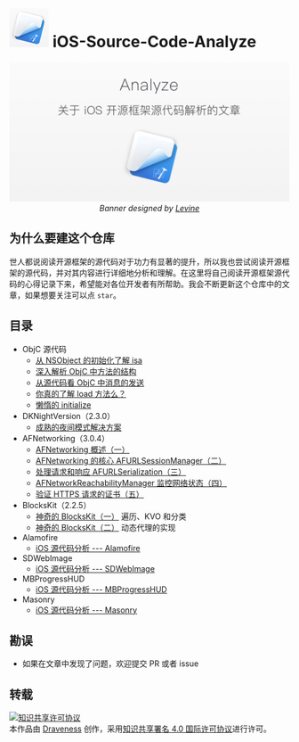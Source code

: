 # ![](images/logo.png) iOS-Source-Code-Analyze

<p align='center'>
  <img src='images/banner.png'>
  <em>Banner designed by <a href="https://dribbble.com/levine" alt="iOS Source code analyze">Levine</a></em>
</p>



## 为什么要建这个仓库

世人都说阅读开源框架的源代码对于功力有显著的提升，所以我也尝试阅读开源框架的源代码，并对其内容进行详细地分析和理解。在这里将自己阅读开源框架源代码的心得记录下来，希望能对各位开发者有所帮助。我会不断更新这个仓库中的文章，如果想要关注可以点 `star`。

## 目录

+ ObjC 源代码
    + [从 NSObject 的初始化了解 isa](https://github.com/Draveness/iOS-Source-Code-Analyze/blob/master/objc/从%20NSObject%20的初始化了解%20isa.md)
    + [深入解析 ObjC 中方法的结构](https://github.com/Draveness/iOS-Source-Code-Analyze/blob/master/objc/深入解析%20ObjC%20中方法的结构.md)
    + [从源代码看 ObjC 中消息的发送](https://github.com/Draveness/iOS-Source-Code-Analyze/blob/master/objc/从源代码看%20ObjC%20中消息的发送.md)
    + [你真的了解 load 方法么？](https://github.com/Draveness/iOS-Source-Code-Analyze/blob/master/objc/你真的了解%20load%20方法么？.md)
    + [懒惰的 initialize](https://github.com/Draveness/iOS-Source-Code-Analyze/blob/master/objc/懒惰的%20initialize%20方法.md)
+ DKNightVersion（2.3.0）
    + [成熟的夜间模式解决方案](https://github.com/Draveness/iOS-Source-Code-Analyze/blob/master/DKNightVersion/成熟的夜间模式解决方案.md)
+ AFNetworking（3.0.4）
	+ [AFNetworking 概述（一）](https://github.com/Draveness/iOS-Source-Code-Analyze/blob/master/AFNetworking/AFNetworking%20概述（一）.md)
	+ [AFNetworking 的核心 AFURLSessionManager（二）](https://github.com/Draveness/iOS-Source-Code-Analyze/blob/master/AFNetworking/AFNetworking%20的核心%20AFURLSessionManager（二）.md)
	+ [处理请求和响应 AFURLSerialization（三）](https://github.com/Draveness/iOS-Source-Code-Analyze/blob/master/AFNetworking/处理请求和响应%20AFURLSerialization（三）.md)
	+ [AFNetworkReachabilityManager 监控网络状态（四）](https://github.com/Draveness/iOS-Source-Code-Analyze/blob/master/AFNetworking/AFNetworkReachabilityManager%20监控网络状态（四）.md)
	+ [验证 HTTPS 请求的证书（五）](https://github.com/Draveness/iOS-Source-Code-Analyze/blob/master/AFNetworking/验证%20HTTPS%20请求的证书（五）.md)
+ BlocksKit（2.2.5）
	+ [神奇的 BlocksKit（一）](https://github.com/Draveness/iOS-Source-Code-Analyze/blob/master/BlocksKit/神奇的%20BlocksKit%20（一）.md) 遍历、KVO 和分类
	+ [神奇的 BlocksKit（二）](https://github.com/Draveness/iOS-Source-Code-Analyze/blob/master/BlocksKit/神奇的%20BlocksKit%20（二）.md) 动态代理的实现
+ Alamofire
    + [iOS 源代码分析 --- Alamofire](https://github.com/Draveness/iOS-Source-Code-Analyze/blob/master/Alamofire/iOS%20源代码分析%20----%20Alamofire.md)
+ SDWebImage
    + [iOS 源代码分析 --- SDWebImage](https://github.com/Draveness/iOS-Source-Code-Analyze/blob/master/SDWebImage/iOS%20源代码分析%20---%20SDWebImage.md)
+ MBProgressHUD
    + [iOS 源代码分析 --- MBProgressHUD](https://github.com/Draveness/iOS-Source-Code-Analyze/blob/master/MBProgressHUD/iOS%20源代码分析%20---%20MBProgressHUD.md)
+ Masonry
    + [iOS 源代码分析 --- Masonry](https://github.com/Draveness/iOS-Source-Code-Analyze/blob/master/Masonry/iOS%20源代码分析%20---%20Masonry.md)

## 勘误

+ 如果在文章中发现了问题，欢迎提交 PR 或者 issue

## 转载

<a rel="license" href="http://creativecommons.org/licenses/by/4.0/"><img alt="知识共享许可协议" style="border-width:0" src="https://i.creativecommons.org/l/by/4.0/88x31.png" /></a><br />本<span xmlns:dct="http://purl.org/dc/terms/" href="http://purl.org/dc/dcmitype/Text" rel="dct:type">作品</span>由 <a xmlns:cc="http://creativecommons.org/ns#" href="https://github.com/Draveness/iOS-Source-Code-Analyze" property="cc:attributionName" rel="cc:attributionURL">Draveness</a> 创作，采用<a rel="license" href="http://creativecommons.org/licenses/by/4.0/">知识共享署名 4.0 国际许可协议</a>进行许可。


